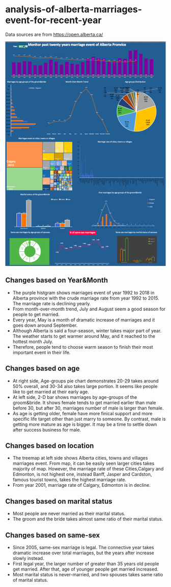 # analysis-of-alberta-marriages-event-for-recent-year
Data sources are from https://open.alberta.ca/

![alt text](report.png)


## Changes based on Year&Month
- The purple histgram shows marriages event of year 1992 to 2018 in Alberta province with the crude marriage rate from year 1992 to 2015. The marriage rate is declining yearly.
- From month-over-month trend, July and August seem a good season for people to get married. 
- Every year, May is a month of dramatic increase of marriages and it goes down around September. 
- Although Alberta is said a four-season, winter takes major part of year. The weather starts to get warmer around May, and it reached to the hottest month July. 
- Therefore, people tend to choose warm season to finish their most important event in their life.


## Changes based on age
- At right side, Age-groups pie chart demonstrates 20-29 takes around 50% overall, and 30-34 also takes large portion. It seems like people like to get married at their early age. 
- At left side, 2-D bar shows marriages by age-groups of the groom&bride. It shows female tends to get married earlier than male before 30, but after 30, marriages number of male is larger than
 female. 
- As age is getting older, female have more finical support and more specific life target other than just marry to someone. By contrast, male is getting more mature as age is bigger. 
It may be a time to settle down after success business for male. 


## Changes based on location
- The treemap at left side shows Alberta cities, towns and villages marriages event. From map, it can be easily seen larger cities takes majority of map. However, the marriage rate of these 
Cities,Calgary and Edmonton, is not highest one, instead Banff, Jasper and Cardston, famous tourist towns, takes the highest marriage rate. 
- From year 2001, marriage rate of Calgary, Edmonton is in decline. 

## Changes based on marital status
- Most people are never married as their marital status. 
- The groom and the bride takes almost same ratio of their marital status.

## Changes based on same-sex
- Since 2005, same-sex marriage is legal. The connective year takes dramatic increase over total marriages, but the years after increase slowly instead. 
- First legal year, the larger number of greater than 35 years old people get married. After that, age of younger people get married increased. 
- Most marital status is never-married, and two spouses takes same ratio of marital status. 

